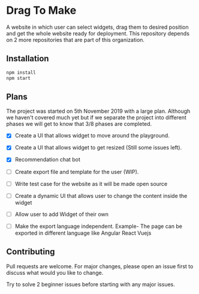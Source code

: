 # Drag To Make

A website in which user can select widgets, drag them to desired position and get the whole website ready for deployment.
This repository depends on 2 more repositories that are part of this organization.

## Installation


```bash
npm install
npm start
```

## Plans

The project was started on 5th November 2019 with a large plan. Although we haven't covered much yet but if we separate the project into different phases we will get to know that 3/8 phases are completed.

 - [x] Create a UI that allows widget to move around the playground.

 - [x] Create a UI that allows widget to get resized (Still some issues left).

 - [x] Recommendation chat bot
 
 - [ ] Create export file and template for the user (WIP).

 - [ ] Write test case for the website as it will be made open source

 - [ ] Create a dynamic UI that allows user to change the content inside the widget

 - [ ] Allow user to add Widget of their own

 - [ ] Make the export language independent. Example- The page can be exported in different language like Angular React Vuejs

 
## Contributing
Pull requests are welcome. For major changes, please open an issue first to discuss what would you like to change.

Try to solve 2 beginner issues before starting with any major issues.

